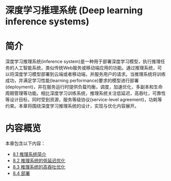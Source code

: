 <!--Copyright © Microsoft Corporation. All rights reserved.
  适用于[License](https://github.com/microsoft/AI-System/blob/main/LICENSE)版权许可-->

# 深度学习推理系统 (Deep learning inference systems)

# 简介 

深度学习推理系统(inference system)是一种用于部署深度学习模型，执行推理任务的人工智能系统，类似传统Web服务或移动端应用的功能。通过推理系统，可以将深度学习模型部署到云端或者移动端，并服务用户的请求。当推理系统将训练成功，并满足学习性能(learning performance)要求的模型进行部署(deployment)，并在服务运行时提供负载均衡，调度，加速优化，多副本和生命周期管理等功能。相比深度学习训练系统，推理系统关注低延迟，高吞吐，可靠性等设计目标，同时受到资源，服务等级协议(service-level agreement)，功耗等约束。本章将围绕深度学习推理系统的设计，实现与优化内容展开。

# 内容概览

本章包含以下内容：

- [8.1 推理系统简介](8.1-推理系统简介)
- [8.2 推理系统的低延迟优化](8.2-推理系统的低延迟优化.md)
- [8.3 推理系统的高吞吐优化](8.3-推理系统的高吞吐优化.md)
- [8.4 部署](8.4-部署.md)
